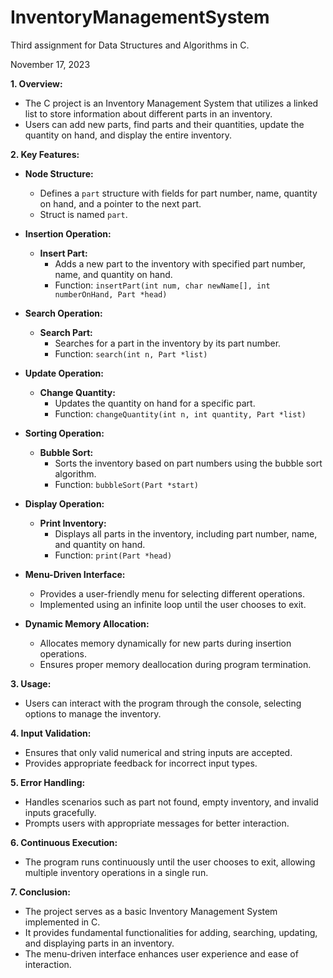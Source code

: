# InventoryManagementSystem

Third assignment for Data Structures and Algorithms in C.

November 17, 2023

**1. Overview:**
   - The C project is an Inventory Management System that utilizes a linked list to store information about different parts in an inventory.
   - Users can add new parts, find parts and their quantities, update the quantity on hand, and display the entire inventory.

**2. Key Features:**

   - **Node Structure:**
     - Defines a `part` structure with fields for part number, name, quantity on hand, and a pointer to the next part.
     - Struct is named `part`.

   - **Insertion Operation:**
     - **Insert Part:**
       - Adds a new part to the inventory with specified part number, name, and quantity on hand.
       - Function: `insertPart(int num, char newName[], int numberOnHand, Part *head)`

   - **Search Operation:**
     - **Search Part:**
       - Searches for a part in the inventory by its part number.
       - Function: `search(int n, Part *list)`

   - **Update Operation:**
     - **Change Quantity:**
       - Updates the quantity on hand for a specific part.
       - Function: `changeQuantity(int n, int quantity, Part *list)`

   - **Sorting Operation:**
     - **Bubble Sort:**
       - Sorts the inventory based on part numbers using the bubble sort algorithm.
       - Function: `bubbleSort(Part *start)`

   - **Display Operation:**
     - **Print Inventory:**
       - Displays all parts in the inventory, including part number, name, and quantity on hand.
       - Function: `print(Part *head)`

   - **Menu-Driven Interface:**
     - Provides a user-friendly menu for selecting different operations.
     - Implemented using an infinite loop until the user chooses to exit.

   - **Dynamic Memory Allocation:**
     - Allocates memory dynamically for new parts during insertion operations.
     - Ensures proper memory deallocation during program termination.

**3. Usage:**
   - Users can interact with the program through the console, selecting options to manage the inventory.

**4. Input Validation:**
   - Ensures that only valid numerical and string inputs are accepted.
   - Provides appropriate feedback for incorrect input types.

**5. Error Handling:**
   - Handles scenarios such as part not found, empty inventory, and invalid inputs gracefully.
   - Prompts users with appropriate messages for better interaction.

**6. Continuous Execution:**
   - The program runs continuously until the user chooses to exit, allowing multiple inventory operations in a single run.

**7. Conclusion:**
   - The project serves as a basic Inventory Management System implemented in C.
   - It provides fundamental functionalities for adding, searching, updating, and displaying parts in an inventory.
   - The menu-driven interface enhances user experience and ease of interaction.
